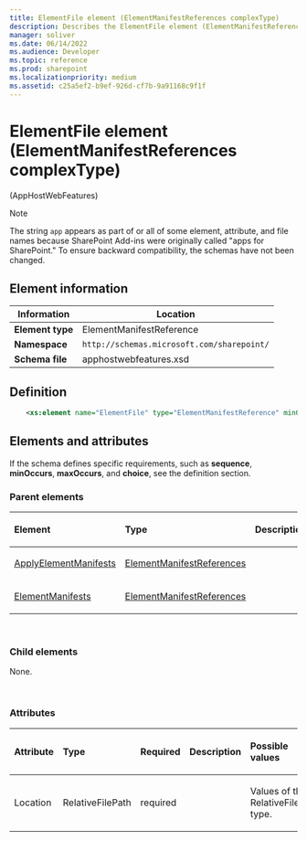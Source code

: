 ```yaml
---
title: ElementFile element (ElementManifestReferences complexType)
description: Describes the ElementFile element (ElementManifestReferences complexType) and provides the element information, a definition and the elements and attributes.
manager: soliver
ms.date: 06/14/2022
ms.audience: Developer
ms.topic: reference
ms.prod: sharepoint
ms.localizationpriority: medium
ms.assetid: c25a5ef2-b9ef-926d-cf7b-9a91168c9f1f
---
```


# ElementFile element (ElementManifestReferences complexType) 

(AppHostWebFeatures)

> [!NOTE] 
> The string `app` appears as part of or all of some element, attribute, and file names because SharePoint Add-ins were originally called "apps for SharePoint." To ensure backward compatibility, the schemas have not been changed. 

## Element information

| Information | Location |
|---|---|
| **Element type**  | ElementManifestReference |
| **Namespace**  | `http://schemas.microsoft.com/sharepoint/` |
| **Schema file**  | apphostwebfeatures.xsd |

## Definition

```XML
    <xs:element name="ElementFile" type="ElementManifestReference" minOccurs="0" maxOccurs="unbounded"></xs:element>
```

## Elements and attributes

If the schema defines specific requirements, such as **sequence**, **minOccurs**, **maxOccurs**, and **choice**, see the definition section.

### Parent elements

<table>
<colgroup>
<col width="33%" />
<col width="33%" />
<col width="33%" />
</colgroup>
<thead>
<tr class="header">
<th align="left"><p>Element</p></th>
<th align="left"><p>Type</p></th>
<th align="left"><p>Description</p></th>
</tr>
</thead>
<tbody>
<tr class="odd">
<td align="left"><p><a href="applyelementmanifests-element-upgradeactionsgroup-groupapphostwebfeatures.md">ApplyElementManifests</a></p></td>
<td align="left"><p><a href="elementmanifestreferences-complextype-apphostwebfeatures.md">ElementManifestReferences</a></p></td>
<td align="left"><p></p></td>
</tr>
<tr class="even">
<td align="left"><p><a href="elementmanifests-element-featuredefinition-complextypeapphostwebfeatures.md">ElementManifests</a></p></td>
<td align="left"><p><a href="elementmanifestreferences-complextype-apphostwebfeatures.md">ElementManifestReferences</a></p></td>
<td align="left"><p></p></td>
</tr>
</tbody>
</table>

<br/> 

### Child elements

None.

<br/> 

### Attributes

<table>
<colgroup>
<col width="20%" />
<col width="20%" />
<col width="20%" />
<col width="20%" />
<col width="20%" />
</colgroup>
<thead>
<tr class="header">
<th align="left"><p>Attribute</p></th>
<th align="left"><p>Type</p></th>
<th align="left"><p>Required</p></th>
<th align="left"><p>Description</p></th>
<th align="left"><p>Possible values</p></th>
</tr>
</thead>
<tbody>
<tr class="odd">
<td align="left"><p>Location</p></td>
<td align="left"><p>RelativeFilePath</p></td>
<td align="left"><p>required</p></td>
<td align="left"><p></p></td>
<td align="left"><p>Values of the RelativeFilePath type.</p></td>
</tr>
</tbody>
</table>
<br/> 
<br/> 







